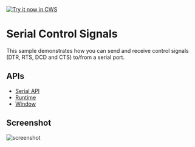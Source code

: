 <a target="_blank" href="https://chrome.google.com/webstore/detail/gmlopmidlcfikepbnklkochchhehjpak">![Try it now in CWS](https://raw.github.com/GoogleChrome/chrome-app-samples/master/tryitnowbutton.png "Click here to install this sample from the Chrome Web Store")</a>


# Serial Control Signals

This sample demonstrates how you can send and receive control signals (DTR, RTS, DCD and CTS) to/from a serial port.

## APIs

* [Serial API](http://developer.chrome.com/apps/app.hardware.html#serial)
* [Runtime](http://developer.chrome.com/apps/app.runtime.html)
* [Window](http://developer.chrome.com/apps/app.window.html)
     
## Screenshot
![screenshot](/samples/serial-control-signals/assets/screenshot_1280_800.png)

